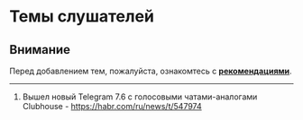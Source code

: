 # Темы слушателей
## Внимание
Перед добавлением тем, пожалуйста, ознакомтесь с **[рекомендациями](Recommendations_for_the_proposed_topics.md)**.

---
1. Вышел новый Telegram 7.6 с голосовыми чатами-аналогами Clubhouse - https://habr.com/ru/news/t/547974
